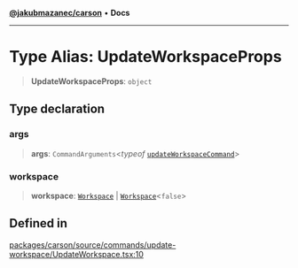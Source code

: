 [**@jakubmazanec/carson**](../README.md) • **Docs**

---

# Type Alias: UpdateWorkspaceProps

> **UpdateWorkspaceProps**: `object`

## Type declaration

### args

> **args**: `CommandArguments`\<_typeof_
> [`updateWorkspaceCommand`](../variables/updateWorkspaceCommand.md)\>

### workspace

> **workspace**: [`Workspace`](../classes/Workspace.md) \|
> [`Workspace`](../classes/Workspace.md)\<`false`\>

## Defined in

[packages/carson/source/commands/update-workspace/UpdateWorkspace.tsx:10](https://github.com/jakubmazanec/tools/blob/1c4f0471e4ca7ee64c14124101a8ac795175e9bf/packages/carson/source/commands/update-workspace/UpdateWorkspace.tsx#L10)
